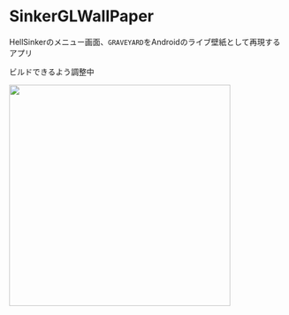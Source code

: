 # SinkerGLWallPaper

HellSinkerのメニュー画面、`GRAVEYARD`をAndroidのライブ壁紙として再現するアプリ

ビルドできるよう調整中

<img src="https://github.com/user-attachments/assets/a2536000-f7a7-4d73-8546-3a39020799c2" width="400">
